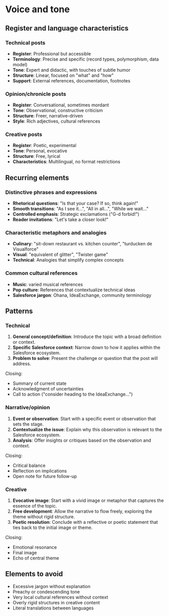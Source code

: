 # Voice and tone

## Register and language characteristics

### Technical posts

- **Register**: Professional but accessible
- **Terminology**: Precise and specific (record types, polymorphism, data model)
- **Tone**: Expert and didactic, with touches of subtle humor
- **Structure**: Linear, focused on "what" and "how"
- **Support**: External references, documentation, footnotes

### Opinion/chronicle posts

- **Register**: Conversational, sometimes mordant
- **Tone**: Observational, constructive criticism
- **Structure**: Freer, narrative-driven
- **Style**: Rich adjectives, cultural references

### Creative posts

- **Register**: Poetic, experimental
- **Tone**: Personal, evocative
- **Structure**: Free, lyrical
- **Characteristics**: Multilingual, no format restrictions

## Recurring elements

### Distinctive phrases and expressions

- **Rhetorical questions**: "Is that your case? If so, think again!"
- **Smooth transitions**: "As I see it...", "All in all...", "While we wait..."
- **Controlled emphasis**: Strategic exclamations ("G-d forbid!")
- **Reader invitations**: "Let's take a closer look!"

### Characteristic metaphors and analogies

- **Culinary**: "sit-down restaurant vs. kitchen counter", "turducken de Visualforce"
- **Visual**: "equivalent of glitter", "Twister game"
- **Technical**: Analogies that simplify complex concepts

### Common cultural references

- **Music**: varied musical references
- **Pop culture**: References that contextualize technical ideas
- **Salesforce jargon**: Ohana, IdeaExchange, community terminology

## Patterns

### Technical

1. **General concept/definition**: Introduce the topic with a broad definition or context.
2. **Specific Salesforce context**: Narrow down to how it applies within the Salesforce ecosystem.
3. **Problem to solve**: Present the challenge or question that the post will address.

Closing:

- Summary of current state
- Acknowledgment of uncertainties
- Call to action ("consider heading to the IdeaExchange...")

### Narrative/opinion

1. **Event or observation**: Start with a specific event or observation that sets the stage.
2. **Contextualize the issue**: Explain why this observation is relevant to the Salesforce ecosystem.
3. **Analysis**: Offer insights or critiques based on the observation and context.

Closing:

- Critical balance
- Reflection on implications
- Open note for future follow-up

### Creative

1. **Evocative image**: Start with a vivid image or metaphor that captures the essence of the topic.
2. **Free development**: Allow the narrative to flow freely, exploring the theme without rigid structure.
3. **Poetic resolution**: Conclude with a reflective or poetic statement that ties back to the initial image or theme.

Closing:

- Emotional resonance
- Final image
- Echo of central theme

## Elements to avoid

- Excessive jargon without explanation
- Preachy or condescending tone
- Very local cultural references without context
- Overly rigid structures in creative content
- Literal translations between languages
